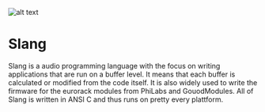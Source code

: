 ![alt text](https://audiotechnik-suboptimal.de/slanglogo.png)
# Slang
Slang is a audio programming language with the focus on writing applications that are run on a buffer level. It means that each buffer is calculated or modified from the code itself. It is also widely used to write the firmware for the eurorack modules from PhiLabs and GouodModules. All of Slang is written in ANSI C and thus runs on pretty every plattform.